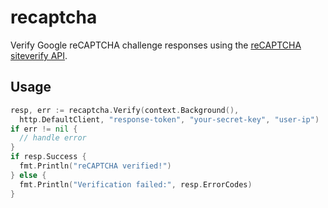 # recaptcha

Verify Google reCAPTCHA challenge responses using the [reCAPTCHA siteverify API](https://developers.google.com/recaptcha/docs/verify).

## Usage

```go
resp, err := recaptcha.Verify(context.Background(),
  http.DefaultClient, "response-token", "your-secret-key", "user-ip")
if err != nil {
  // handle error
}
if resp.Success {
  fmt.Println("reCAPTCHA verified!")
} else {
  fmt.Println("Verification failed:", resp.ErrorCodes)
}
```

